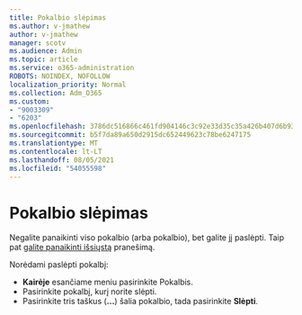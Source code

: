 ```yaml
---
title: Pokalbio slėpimas
ms.author: v-jmathew
author: v-jmathew
manager: scotv
ms.audience: Admin
ms.topic: article
ms.service: o365-administration
ROBOTS: NOINDEX, NOFOLLOW
localization_priority: Normal
ms.collection: Adm_O365
ms.custom:
- "9003309"
- "6203"
ms.openlocfilehash: 3786dc516866c461fd904146c3c92e33d35c35a426b407d6b93d97fd11446ce9
ms.sourcegitcommit: b5f7da89a650d2915dc652449623c78be6247175
ms.translationtype: MT
ms.contentlocale: lt-LT
ms.lasthandoff: 08/05/2021
ms.locfileid: "54055598"
---
```

# <a name="hide-a-chat"></a>Pokalbio slėpimas

Negalite panaikinti viso pokalbio (arba pokalbio), bet galite jį paslėpti. Taip pat [galite panaikinti išsiųstą](https://support.office.com/client/delete-a-message-you-have-sent-67bd76a5-04e7-46ea-9ef0-5800865cb8f3) pranešimą.

Norėdami paslėpti pokalbį:

- **Kairėje** esančiame meniu pasirinkite Pokalbis.
- Pasirinkite pokalbį, kurį norite slėpti.
- Pasirinkite tris taškus (**...**) šalia pokalbio, tada pasirinkite **Slėpti**.
